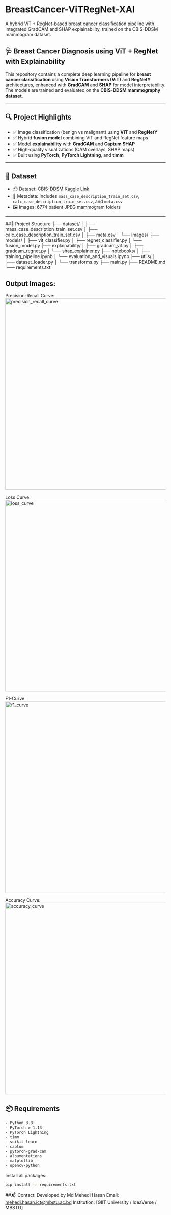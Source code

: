 # BreastCancer-ViTRegNet-XAI
A hybrid ViT + RegNet-based breast cancer classification pipeline with integrated GradCAM and SHAP explainability, trained on the CBIS-DDSM mammogram dataset.


## 🩺 Breast Cancer Diagnosis using ViT + RegNet with Explainability

This repository contains a complete deep learning pipeline for **breast cancer classification** using **Vision Transformers (ViT)** and **RegNetY** architectures, enhanced with **GradCAM** and **SHAP** for model interpretability. The models are trained and evaluated on the **CBIS-DDSM mammography dataset**.

---

## 🔍 Project Highlights

- ✅ Image classification (benign vs malignant) using **ViT** and **RegNetY**
- ✅ Hybrid **fusion model** combining ViT and RegNet feature maps
- ✅ Model **explainability** with **GradCAM** and **Captum SHAP**
- ✅ High-quality visualizations (CAM overlays, SHAP maps)
- ✅ Built using **PyTorch**, **PyTorch Lightning**, and **timm**

---

## 📁 Dataset

- 📦 Dataset: [CBIS-DDSM Kaggle Link]([https://www.kaggle.com/datasets/awsaf49/cbis-ddsm-breast-cancer-image-dataset](https://www.kaggle.com/datasets/awsaf49/cbis-ddsm-breast-cancer-image-dataset?resource=download))
- 📄 Metadata: Includes `mass_case_description_train_set.csv`, `calc_case_description_train_set.csv`, and `meta.csv`
- 🖼️ Images: 6774 patient JPEG mammogram folders

---
##🚀 Project Structure
├── dataset/
│   ├── mass_case_description_train_set.csv
│   ├── calc_case_description_train_set.csv
│   ├── meta.csv
│   └── images/
├── models/
│   ├── vit_classifier.py
│   ├── regnet_classifier.py
│   └── fusion_model.py
├── explainability/
│   ├── gradcam_vit.py
│   ├── gradcam_regnet.py
│   └── shap_explainer.py
├── notebooks/
│   ├── training_pipeline.ipynb
│   └── evaluation_and_visuals.ipynb
├── utils/
│   ├── dataset_loader.py
│   └── transforms.py
├── main.py
├── README.md
└── requirements.txt

## Output Images:
Precision-Recall Curve:
<img width="700" height="600" alt="precision_recall_curve" src="https://github.com/user-attachments/assets/e9cf4a1c-e329-426b-961b-e418950e561e" />


Loss Curve:
<img width="700" height="600" alt="loss_curve" src="https://github.com/user-attachments/assets/6b6c4e0b-0d93-42d5-817f-683bc9ac429f" />


F1-Curve:
<img width="700" height="600" alt="f1_curve" src="https://github.com/user-attachments/assets/30fa0c79-549d-4fe4-bb22-732cedfb3f3e" />


Accuracy Curve:
<img width="700" height="600" alt="accuracy_curve" src="https://github.com/user-attachments/assets/52172710-0395-487b-bde4-53463e3bbb5f" />




## 📦 Requirements
```bash
- Python 3.8+
- PyTorch ≥ 1.13
- PyTorch Lightning
- timm
- scikit-learn
- captum
- pytorch-grad-cam
- albumentations
- matplotlib
- opencv-python
```
Install all packages:
```bash
pip install -r requirements.txt
```
##📬 Contact:
Developed by Md Mehedi Hasan
Email: mehedi.hasan.ict@mbstu.ac.bd
Institution: [GIIT University / IdeaVerse / MBSTU]
